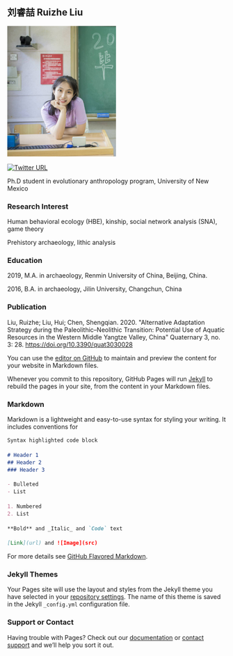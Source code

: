 ## 刘睿喆 Ruizhe Liu

<img src="https://github.com/rzliu37/ruizheliu.github.com/blob/gh-pages/rzliu.jpg" width="250" height="300">

[![Twitter URL](https://img.shields.io/twitter/url/https/twitter.com/rzliu_anth.svg?style=social&label=Follow%20%40rzliu_anth)](https://twitter.com/bukotsunikki)




Ph.D student in evolutionary anthropology program, University of New Mexico



### Research Interest
Human behavioral ecology (HBE), kinship, social network analysis (SNA), game theory

Prehistory archaeology, lithic analysis

### Education

2019, M.A. in archaeology, Renmin University of China, Beijing, China.

2016, B.A. in archaeology, Jilin University, Changchun, China

### Publication

Liu, Ruizhe; Liu, Hui; Chen, Shengqian. 2020. "Alternative Adaptation Strategy during the Paleolithic–Neolithic Transition: Potential Use of Aquatic Resources in the Western Middle Yangtze Valley, China" Quaternary 3, no. 3: 28. https://doi.org/10.3390/quat3030028




You can use the [editor on GitHub](https://github.com/rzliu37/ruizheliu.github.com/edit/gh-pages/index.md) to maintain and preview the content for your website in Markdown files.

Whenever you commit to this repository, GitHub Pages will run [Jekyll](https://jekyllrb.com/) to rebuild the pages in your site, from the content in your Markdown files.

### Markdown

Markdown is a lightweight and easy-to-use syntax for styling your writing. It includes conventions for

```markdown
Syntax highlighted code block

# Header 1
## Header 2
### Header 3

- Bulleted
- List

1. Numbered
2. List

**Bold** and _Italic_ and `Code` text

[Link](url) and ![Image](src)
```

For more details see [GitHub Flavored Markdown](https://guides.github.com/features/mastering-markdown/).

### Jekyll Themes

Your Pages site will use the layout and styles from the Jekyll theme you have selected in your [repository settings](https://github.com/rzliu37/ruizheliu.github.com/settings/pages). The name of this theme is saved in the Jekyll `_config.yml` configuration file.

### Support or Contact

Having trouble with Pages? Check out our [documentation](https://docs.github.com/categories/github-pages-basics/) or [contact support](https://support.github.com/contact) and we’ll help you sort it out.
